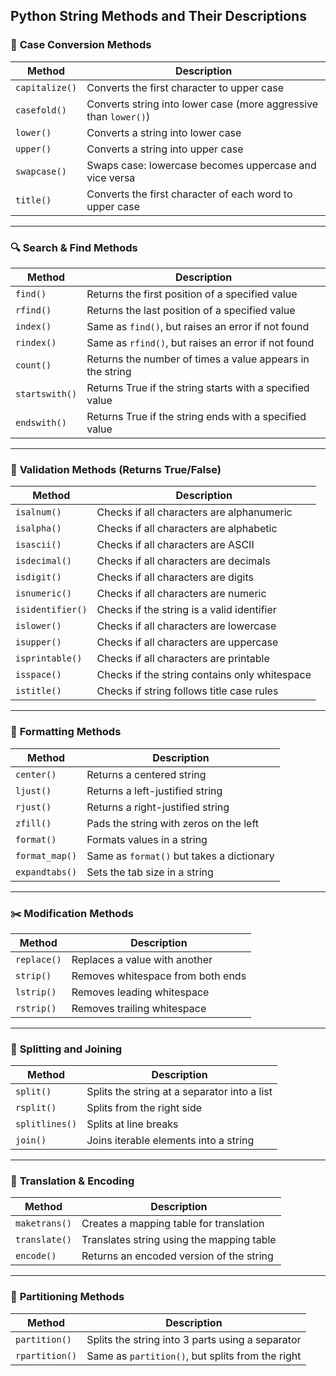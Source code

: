 ## **Python String Methods and Their Descriptions**

### 📝 **Case Conversion Methods**
| Method        | Description |
|---------------|-------------|
| `capitalize()` | Converts the first character to upper case |
| `casefold()`   | Converts string into lower case (more aggressive than `lower()`) |
| `lower()`      | Converts a string into lower case |
| `upper()`      | Converts a string into upper case |
| `swapcase()`   | Swaps case: lowercase becomes uppercase and vice versa |
| `title()`      | Converts the first character of each word to upper case |

---

### 🔍 **Search & Find Methods**
| Method      | Description |
|-------------|-------------|
| `find()`    | Returns the first position of a specified value |
| `rfind()`   | Returns the last position of a specified value |
| `index()`   | Same as `find()`, but raises an error if not found |
| `rindex()`  | Same as `rfind()`, but raises an error if not found |
| `count()`   | Returns the number of times a value appears in the string |
| `startswith()` | Returns True if the string starts with a specified value |
| `endswith()`   | Returns True if the string ends with a specified value |

---

### 🔡 **Validation Methods (Returns True/False)**
| Method        | Description |
|---------------|-------------|
| `isalnum()`    | Checks if all characters are alphanumeric |
| `isalpha()`    | Checks if all characters are alphabetic |
| `isascii()`    | Checks if all characters are ASCII |
| `isdecimal()`  | Checks if all characters are decimals |
| `isdigit()`    | Checks if all characters are digits |
| `isnumeric()`  | Checks if all characters are numeric |
| `isidentifier()` | Checks if the string is a valid identifier |
| `islower()`    | Checks if all characters are lowercase |
| `isupper()`    | Checks if all characters are uppercase |
| `isprintable()`| Checks if all characters are printable |
| `isspace()`    | Checks if the string contains only whitespace |
| `istitle()`    | Checks if string follows title case rules |

---

### 🧱 **Formatting Methods**
| Method        | Description |
|---------------|-------------|
| `center()`     | Returns a centered string |
| `ljust()`      | Returns a left-justified string |
| `rjust()`      | Returns a right-justified string |
| `zfill()`      | Pads the string with zeros on the left |
| `format()`     | Formats values in a string |
| `format_map()` | Same as `format()` but takes a dictionary |
| `expandtabs()` | Sets the tab size in a string |

---

### ✂️ **Modification Methods**
| Method        | Description |
|---------------|-------------|
| `replace()`    | Replaces a value with another |
| `strip()`      | Removes whitespace from both ends |
| `lstrip()`     | Removes leading whitespace |
| `rstrip()`     | Removes trailing whitespace |

---

### 🧩 **Splitting and Joining**
| Method        | Description |
|---------------|-------------|
| `split()`      | Splits the string at a separator into a list |
| `rsplit()`     | Splits from the right side |
| `splitlines()` | Splits at line breaks |
| `join()`       | Joins iterable elements into a string |

---

### 🔁 **Translation & Encoding**
| Method        | Description |
|---------------|-------------|
| `maketrans()`  | Creates a mapping table for translation |
| `translate()`  | Translates string using the mapping table |
| `encode()`     | Returns an encoded version of the string |

---

### 🧪 **Partitioning Methods**
| Method          | Description |
|-----------------|-------------|
| `partition()`    | Splits the string into 3 parts using a separator |
| `rpartition()`   | Same as `partition()`, but splits from the right |

